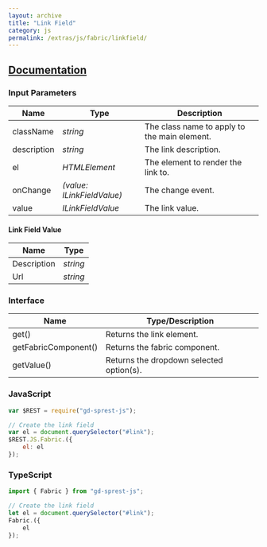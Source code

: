 ```yaml
---
layout: archive
title: "Link Field"
category: js
permalink: /extras/js/fabric/linkfield/
---
```

## [Documentation](https://dev.office.com/fabric-js/Components/Link/Link.html)

### Input Parameters

| Name | Type | Description |
| --- | --- | --- |
| className | _string_ | The class name to apply to the main element. |
| description | _string_ | The link description. |
| el | _HTMLElement_ | The element to render the link to. |
| onChange | _(value: ILinkFieldValue)_ | The change event. |
| value | _ILinkFieldValue_ | The link value. |

#### Link Field Value

| Name | Type |
| --- | --- |
| Description | _string_ |
| Url | _string_ |

### Interface

| Name | Type/Description |
| --- | --- |
| get() | Returns the link element. |
| getFabricComponent() | Returns the fabric component. |
| getValue() | Returns the dropdown selected option(s). |

### JavaScript

```js
var $REST = require("gd-sprest-js");

// Create the link field
var el = document.querySelector("#link");
$REST.JS.Fabric.({
    el: el
});
```

### TypeScript

```ts
import { Fabric } from "gd-sprest-js";

// Create the link field
let el = document.querySelector("#link");
Fabric.({
    el
});
```